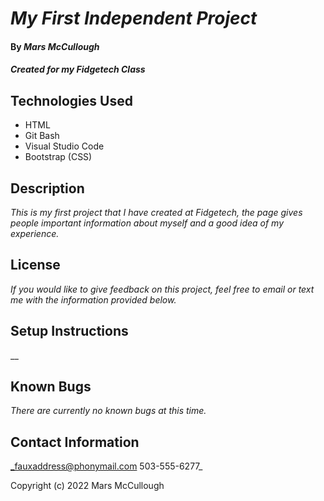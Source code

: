 # _My First Independent Project_

#### By _**Mars McCullough**_

#### _Created for my Fidgetech Class_

## Technologies Used

* HTML
* Git Bash
* Visual Studio Code
* Bootstrap (CSS)

## Description

_This is my first project that I have created at Fidgetech, the page gives people important information about myself and a good idea of my experience._

## License

_If you would like to give feedback on this project, feel free to email or text me with the information provided below._

## Setup Instructions

__

## Known Bugs

_There are currently no known bugs at this time._

## Contact Information

_fauxaddress@phonymail.com
  503-555-6277_

Copyright (c) 2022 Mars McCullough
